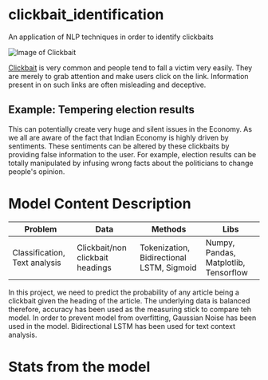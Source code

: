 # clickbait_identification
An application of NLP techniques in order to identify clickbaits 

![Image of Clickbait](https://github.com/jyotiyadav99111/clickbait_identification/blob/main/images/clickbait-advertising-spam-icons-mobile-phone-screen-internet-business-concept-153257728.jpg)

[Clickbait](https://en.wikipedia.org/wiki/Clickbait) is very common and people tend to fall a victim very easily. They are merely to grab attention and make users click on the link. Information present in on such links are often misleading and deceptive.

## Example: Tempering election results
This can potentially create very huge and silent issues in the Economy. As we all are aware of the fact that Indian Economy is highly driven by sentiments. These sentiments can be altered by these clickbaits by providing false information to the user. For example, election results can be totally manipulated by infusing wrong facts about the politicians to change people's opinion. 


# Model Content Description
Problem |	Data |	Methods |	Libs
--------|------|----------|-----
Classification, Text analysis | Clickbait/non clickbait headings |	Tokenization, Bidirectional LSTM, Sigmoid | Numpy, Pandas, Matplotlib, Tensorflow

In this project, we need to predict the probability of any article being a clickbait given the heading of the article. The underlying data is balanced therefore, accuracy has been used as the measuring stick to compare teh model. In order to prevent model from overfitting, Gaussian Noise has been used in the model. Bidirectional LSTM has been used for text context analysis. 

# Stats from the model
